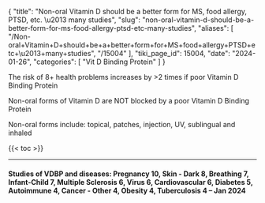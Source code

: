 {
  "title": "Non-oral Vitamin D should be a better form for MS, food allergy, PTSD, etc. \u2013 many studies",
  "slug": "non-oral-vitamin-d-should-be-a-better-form-for-ms-food-allergy-ptsd-etc-many-studies",
  "aliases": [
    "/Non-oral+Vitamin+D+should+be+a+better+form+for+MS+food+allergy+PTSD+etc+\u2013+many+studies",
    "/15004"
  ],
  "tiki_page_id": 15004,
  "date": "2024-01-26",
  "categories": [
    "Vit D Binding Protein"
  ]
}



The risk of 8+ health problems  increases by >2 times if poor Vitamin D Binding Protein

Non-oral forms of Vitamin D are NOT blocked by a poor Vitamin D Binding Protein

Non-oral forms include: topical, patches, injection, UV, sublingual and inhaled

{{< toc >}}

---

#### Studies of VDBP and diseases: Pregnancy 10, Skin - Dark 8, Breathing 7, Infant-Child 7, Multiple Sclerosis 6, Virus 6, Cardiovascular 6, Diabetes 5, Autoimmune 4, Cancer - Other 4, Obesity 4, Tuberculosis 4 – Jan 2024

